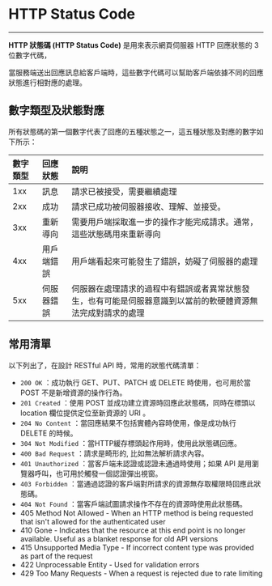 # **HTTP Status Code**

---

**HTTP 狀態碼 \(HTTP Status Code\)** 是用來表示網頁伺服器 HTTP 回應狀態的 3 位數字代碼，

當服務端送出回應訊息給客戶端時，這些數字代碼可以幫助客戶端依據不同的回應狀態進行相對應的處理。

## 數字類型及狀態對應

所有狀態碼的第一個數字代表了回應的五種狀態之一，這五種狀態及對應的數字如下所示：

| 數字類型 | 回應狀態 | 說明 |
| :--- | :--- | :--- |
| 1xx | 訊息 | 請求已被接受，需要繼續處理 |
| 2xx | 成功 | 請求已成功被伺服器接收、理解、並接受。 |
| 3xx | 重新導向 | 需要用戶端採取進一步的操作才能完成請求。通常，這些狀態碼用來重新導向 |
| 4xx | 用戶端錯誤 | 用戶端看起來可能發生了錯誤，妨礙了伺服器的處理 |
| 5xx | 伺服器錯誤 | 伺服器在處理請求的過程中有錯誤或者異常狀態發生，也有可能是伺服器意識到以當前的軟硬體資源無法完成對請求的處理 |

## 常用清單

以下列出了，在設計 RESTful API 時，常用的狀態代碼清單：

* `200 OK` ：成功執行 GET、PUT、PATCH 或 DELETE 時使用，也可用於當 POST 不是新增資源的操作行為。
* `201 Created` ：使用 POST 並成功建立資源時回應此狀態碼，同時在標頭以 location 欄位提供定位至新資源的 URI 。
* `204 No Content` ：當回應結果不包括實體內容時使用，像是成功執行 DELETE 的時候。
* `304 Not Modified` ：當HTTP緩存標頭起作用時，使用此狀態碼回應。
* `400 Bad Request` ：請求是畸形的, 比如無法解析請求內容。
* `401 Unauthorized` ：當客戶端未認證或認證未通過時使用；如果 API 是用瀏覽器呼叫，也可用於觸發一個認證彈出視窗。
* `403 Forbidden` ：當通過認證的客戶端對所請求的資源無存取權限時回應此狀態碼。
* `404 Not Found` ：當客戶端試圖請求操作不存在的資源時使用此狀態碼。
* 405 Method Not Allowed - When an HTTP method is being requested that isn't allowed for the authenticated user
* 410 Gone - Indicates that the resource at this end point is no longer available. Useful as a blanket response for old API versions
* 415 Unsupported Media Type - If incorrect content type was provided as part of the request
* 422 Unprocessable Entity - Used for validation errors
* 429 Too Many Requests - When a request is rejected due to rate limiting

